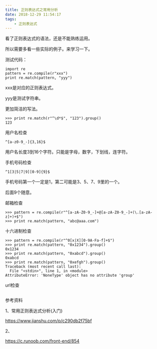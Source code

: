 ```yaml
---
title: 正则表达式之常用分析
date: 2018-12-29 11:54:17
tags:
	- 正则表达式
---
```




看了正则表达式的语法，还是不能熟练运用。

所以需要多看一些实际的例子。来学习一下。

测试代码：

```
import re
pattern = re.compile(r"xxx")
print re.match(pattern, "yyy")
```

xxx是对应的正则表达式。

yyy是测试字符串。

更加简洁的写法。

```
>>> print re.match(r"^\d*$", "123").group()
123
```



用户名检查

```
^[a-z0-9_-]{3,16}$
```

用户名长度3到16个字符。只能是字母，数字，下划线，连字符。

手机号码检查

```
^1[3|5|7|9][0-9]{9}$
```

手机号码第一个一定是1，第二可能是3、5、7、9里的一个。

后面9个随意。

邮箱检查

```
>>> pattern = re.compile(r"^[a-zA-Z0-9_-]+@[a-zA-Z0-9_-]+(\.[a-zA-z]+)+$")
>>> print re.match(pattern, "abc@aaa.com")
```

十六进制检查

```
>>> pattern = re.compile(r"^0[x|X][0-9A-Fa-f]+$")
>>> print re.match(pattern, "0x1234").group()
0x1234
>>> print re.match(pattern, "0xabcd").group()
0xabcd
>>> print re.match(pattern, "0xefgh").group()
Traceback (most recent call last):
  File "<stdin>", line 1, in <module>
AttributeError: 'NoneType' object has no attribute 'group'
```



url检查

```

```



参考资料

1、常用正则表达式分析(入门)

https://www.jianshu.com/p/c290db2f75bf

2、

https://c.runoob.com/front-end/854